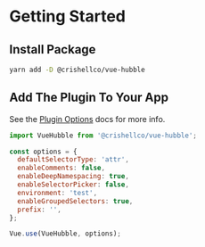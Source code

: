 # Getting Started

## Install Package

```bash
yarn add -D @crishellco/vue-hubble
```

## Add The Plugin To Your App

See the [Plugin Options](/guide/plugin-options.md) docs for more info.

```javascript
import VueHubble from '@crishellco/vue-hubble';

const options = {
  defaultSelectorType: 'attr',
  enableComments: false,
  enableDeepNamespacing: true,
  enableSelectorPicker: false,
  environment: 'test',
  enableGroupedSelectors: true,
  prefix: '',
};

Vue.use(VueHubble, options);
```
